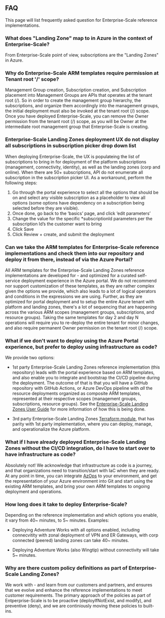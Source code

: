 ## FAQ

This page will list frequently asked question for Enterprise-Scale reference implementations.

### What does "Landing Zone" map to in Azure in the context of Enterprise-Scale?

From Enterprise-Scale point of view, subscriptions are the "Landing Zones" in Azure.

### Why do Enterprise-Scale ARM templates require permission at Tenant root '/' scope?

Management Group creation, Subscription creation, and Subscription placement into Management Groups are APIs that operates at the tenant root (/). So in order to create the management group hierarchy, the subscriptions, and organize them accordingly into the management groups, the initial deployment must also be invoked at the tenant root (/) scope.
Once you have deployed Enterprise-Scale, you can remove the Owner permission from the tenant root (/) scope, as you will be Owner at the intermediate root management group that Enterprise-Scale is creating.

### Enterprise-Scale Landing Zones deployment UX do not display all subscriptions in subscription picker drop down list

When deploying Enterprise-Scale, the UX is populateing the list of subscriptions to bring in for deployment of the platform subscriptions (management, connectivity, identity), as well as the landing zones (corp and online). When there are 50+ subscriptions, API do not enumerate all subscription in the subscription picker UI. As a workaround, perform the following steps:

1) Go through the portal experience to select all the options that should be on and select any visible subscription as a placeholder to view all options (some options have dependency on a subscription being selected before they are visible). 
2) Once done, go back to the ‘basics’ page, and click ‘edit parameters’
3) Change the value for the specific *subscriptionId parameters per the subscription Id’s the customer want to bring
4) Click Save
5) Click Review + create, and submit the deployment

### Can we take the ARM templates for Enterprise-Scale reference implementations and check them into our repository and deploy it from there, instead of via the Azure Portal?

All ARM templates for the Enterprise-Scale Landing Zones reference implementations are developed for - and optimized for a curated self-service deployment experience in the Azure portal.
We do not recommend nor support customization of these templates, as they are rather complex given the options we provide, which also leads to a lot of logical operators and conditions in the expressions we are using. Further, as they are optimized for portal deployment and to setup the entire Azure tenant with platform and landing zones, there's a lot of sequencing that are happening across the various ARM scopes (management groups, subscriptions, and resource groups). Taking the same templates for day 2 and day N operations will require you to re-deploy the entire tenant for minor changes, and also require permanent Owner permission on the tenant root (/) scope.

### What if we don't want to deploy using the Azure Portal experience, but prefer to deploy using infrastructure as code?

We provide two options:

* 1st party Enterprise-Scale Landing Zones reference implementation (this repository) leads with the portal experience based on ARM templates, and also enable you to integrate and bootstrap the CI/CD pipeline during the deployment. The outcome of that is that you will have a GitHub repository with GitHub Actions, or Azure DevOps pipeline with *all* the resource deployments organized as composite ARM templates, represented at their respective scopes (management groups, subscriptions, resource groups). See the [Enterprise-Scale Landing Zones User Guide](https://github.com/Azure/Enterprise-Scale/wiki/Deploying-Enterprise-Scale#reference-implementation-deployment) for more information of how this is being done.

* 3rd party Enterprise-Scale Landing Zones [Terraform module](https://github.com/Azure/terraform-azurerm-caf-enterprise-scale#terraform-module-for-cloud-adoption-framework-enterprise-scale), that has parity with 1st party implementation, where you can deploy, manage, and operationalize the Azure platform.

### What if I have already deployed Enterprise-Scale Landing Zones without the CI/CD integration, do I have to start over to have infrastructure as code?

Absolutely not! We acknowledge that infrastructure as code is a journey, and that organizations need to transition/start with IaC when they are ready. At any point in time, you can integrate [AzOps](https://github.com/Azure/AzOps-Accelerator) to your environment, and get the representation of your Azure environment into Git and start using the existing ARM templates, and bring your own ARM templates to ongoing deployment and operations.

### How long does it take to deploy Enterprise-Scale?

Depending on the reference implementation and which options you enable, it vary from 40~ minutes, to 5~ minutes.
Examples:

* Deploying Adventure Works with all options enabled, including connecvitity with zonal deployment of VPN and ER Gateways, with corp connected (peered) landing zones can take 40~ minutes.

* Deploying Adventure Works (also Wingtip) without connectivity will take 5~ minutes.

### Why are there custom policy definitions as part of Enterprise-Scale Landing Zones?

We work with - and learn from our customers and partners, and ensures that we evolve and enhance the reference implementations to meet customer requirements. The primary approach of the policies as part of Entperprise-Scale is to be proactive (deployIfNotExist, and modify), and preventive (deny), and we are continiously moving these policies to built-ins.